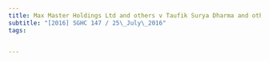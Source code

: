 ```yaml
---
title: Max Master Holdings Ltd and others v Taufik Surya Dharma and others and another suit 
subtitle: "[2016] SGHC 147 / 25\_July\_2016"
tags:


---
```


